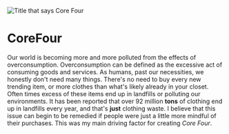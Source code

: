 ![Title that says Core Four](https://github.com/hungrybellie/CoreFour/assets/63426032/d2b82164-c006-449b-a227-bcd8762edd30)

# CoreFour

Our world is becoming more and more polluted from the effects of overconsumption. Overconsumption can be defined as the excessive act of consuming goods and services. As humans, past our necessities, we honestly don't need many things. There's no need to buy every new trending item, or more clothes than what's likely already in your closet. Often times excess of these items end up in landfills or polluting our environments. It has been reported that over 92 million **tons** of clothing end up in landfills every year, and that's **just** clothing waste. I believe that this issue can begin to be remedied if people were just a little more mindful of their purchases. This was my main driving factor for creating _Core Four_.
